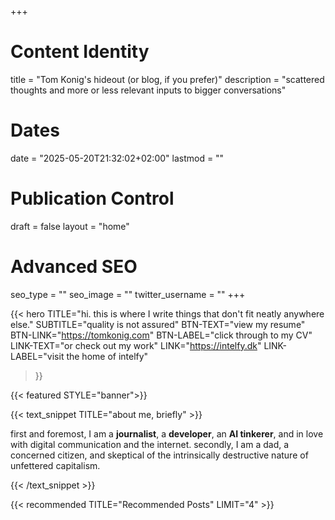 +++
# Content Identity
title = "Tom Konig's hideout (or blog, if you prefer)"
description = "scattered thoughts and more or less relevant inputs to bigger conversations"

# Dates
date = "2025-05-20T21:32:02+02:00"
lastmod = ""

# Publication Control
draft = false
layout = "home"

# Advanced SEO
seo_type = ""
seo_image = ""
twitter_username = ""
+++

{{< hero 
  TITLE="hi. this is where I write things that don't fit neatly anywhere else." 
  SUBTITLE="quality is not assured" 
  BTN-TEXT="view my resume" 
  BTN-LINK="https://tomkonig.com" 
  BTN-LABEL="click through to my CV" 
  LINK-TEXT="or check out my work" 
  LINK="https://intelfy.dk" 
  LINK-LABEL="visit the home of intelfy" 
>}}

{{< featured STYLE="banner">}}

{{< text_snippet TITLE="about me, briefly" >}}

first and foremost, I am a **journalist**, a **developer**, an **AI tinkerer**, and in love with digital communication and the internet. secondly, I am a dad, a concerned citizen, and skeptical of the intrinsically destructive nature of unfettered capitalism.



{{< /text_snippet >}}

{{< recommended TITLE="Recommended Posts" LIMIT="4" >}}

